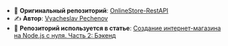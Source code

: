 - 🔗 **Оригинальный репозиторий**: [OnlineStore-RestAPI](https://github.com/SLEMSIK/OnlineStore-RestAPI)
- ✍️ **Автор**: [Vyacheslav Pechenov](https://github.com/SLEMSIK) 
- 📖 **Репозиторий используется в статье**: [Создание интернет-магазина на Node.js с нуля. Часть 2: Бэкенд](https://timeweb.cloud/tutorials/nodejs/sozdanie-internet-magazina-na-node-js-s-nulya-chast-2-backend)
